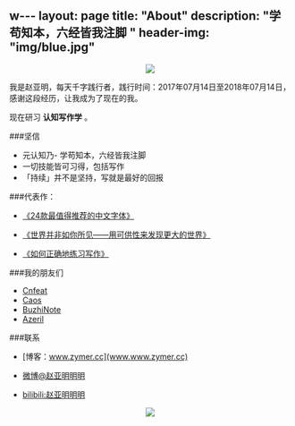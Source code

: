 w---
layout: page
title: "About"
description: "学苟知本，六经皆我注脚 "
header-img: "img/blue.jpg"
---


<center>
    <p><img src="http://wx2.sinaimg.cn/mw690/005PA203gy1fhjllce379j30u01hc4gm.jpg" align="center"></p>
</center>

我是赵亚明，每天千字践行者，践行时间：2017年07月14日至2018年07月14日，感谢这段经历，让我成为了现在的我。

现在研习 **认知写作学** 。

###坚信


- 元认知乃- 学苟知本，六经皆我注脚 
- 一切技能皆可习得，包括写作
- 「持续」并不是坚持，写就是最好的回报



###代表作：

- [《24款最值得推荐的中文字体》](http://cnfeat.com/blog/2015/05/22/a-24-chinese-fonts/)

- [《世界并非如你所见——用可供性来发现更大的世界》](http://cnfeat.com/blog/2015/05/01/affordance/)

- [《如何正确地练习写作》](http://cnfeat.com/blog/2015/03/02/how-to-write/)


###我的朋友们

- [Cnfeat](http://cnfeat.com)
- [Caos](http://caos.me)
- [BuzhiNote](http://BuzhiNote.com)
- [Azeril](http://azeril.me)

###联系

- [博客：www.zymer.cc](www.www.zymer.cc)

- [微博@赵亚明明明](http://weibo.com/u/5273122298)

- [bilibili:赵亚明明明](http://space.bilibili.com/21541127/#!/)



<center>
    <p><img src="http://wx3.sinaimg.cn/mw690/005PA203gy1fhjllkd9q2j30e80e875j.jpg" align="center"></p>
</center>






